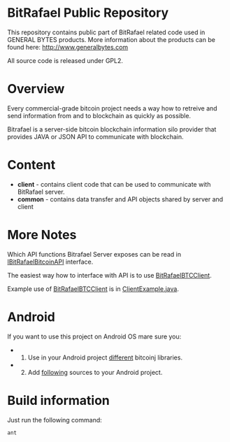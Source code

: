 BitRafael Public Repository
===========

This repository contains public part of BitRafael related code used in GENERAL BYTES products.
More information about the products can be found here: http://www.generalbytes.com

All source code is released under GPL2.

Overview
========
Every commercial-grade bitcoin project needs a way how to retreive and send information from and to blockchain as quickly as possible.

Bitrafael is a server-side bitcoin blockchain information silo provider that provides JAVA or JSON API to communicate with blockchain.


Content
=======
* **client** - contains client code that can be used to communicate with BitRafael server.
* **common** - contains data transfer and API objects shared by server and client

More Notes
==========
Which API functions Bitrafael Server exposes can be read in <a href="https://github.com/GENERALBYTESCOM/bitrafael_public/blob/master/common/src/com/generalbytes/bitrafael/api/IBitRafaelBitcoinAPI.java">IBitRafaelBitcoinAPI</a> interface.

The easiest way how to interface with API is to use <a href="https://github.com/GENERALBYTESCOM/bitrafael_public/blob/master/client/src/com/generalbytes/bitrafael/api/client/BitRafaelBTCClient.java">BitRafaelBTCClient</a>.

Example use of <a href="https://github.com/GENERALBYTESCOM/bitrafael_public/blob/master/client/src/com/generalbytes/bitrafael/api/client/BitRafaelBTCClient.java">BitRafaelBTCClient</a> is in <a href="https://github.com/GENERALBYTESCOM/bitrafael_public/blob/master/client/src/com/generalbytes/bitrafael/api/client/ClientExample.java">ClientExample.java</a>.

Android
=======
If you want to use this project on Android OS mare sure you:
* 1. Use in your Android project <a href="https://github.com/GENERALBYTESCOM/bitrafael_public/tree/master/client/libs_android">different</a> bitcoinj libraries.
* 2. Add <a href="https://github.com/GENERALBYTESCOM/bitrafael_public/tree/master/common/src_android">following</a> sources to your Android project.

Build information
=================
Just run the following command:
```bash
ant
```
